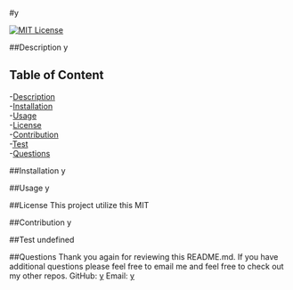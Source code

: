 #y

  [![MIT License](https://img.shields.io/badge/License-MIT-blue)](https://choosealicense.com/licenses/mit/#)
  
  ##Description 
  y

  ## Table of Content
  -[Description](#description)<br>
  -[Installation](#installation)<br>
  -[Usage](#usage)<br>
  -[License](#license)<br>
  -[Contribution](#contribution)<br>
  -[Test](#test)<br>
  -[Questions](#questions)<br>

  ##Installation
  y
  
  ##Usage
  y

  ##License
    This project utilize this MIT
  
  ##Contribution
  y
  
  ##Test
  undefined
  
  ##Questions
  Thank you again for reviewing this README.md. 
  If you have additional questions please feel free to email me and feel free to check out my other repos.
  GitHub: [y](https://github.com/y)
  Email:  [y](y)
